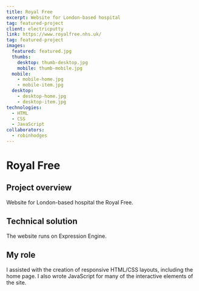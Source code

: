 ```yaml
---
title: Royal Free
excerpt: Website for London-based hospital
tag: featured-project
client: electricputty
link: https://www.royalfree.nhs.uk/
tag: featured-project
images:
  featured: featured.jpg
  thumbs:
    desktop: thumb-desktop.jpg
    mobile: thumb-mobile.jpg
  mobile:
    - mobile-home.jpg
    - mobile-item.jpg
  desktop:
    - desktop-home.jpg
    - desktop-item.jpg
technologies:
  - HTML
  - CSS
  - JavaScript
collaborators:
  - robinhodges
---
```


# Royal Free

## Project overview

Website for London-based hospital the Royal Free.

## Technical solution

The website runs on Expression Engine.

## My role

I assisted with the creation of responsive HTML/CSS layouts, including the home page. I also wrote JavaScript for many of the interactive elements of the site.
